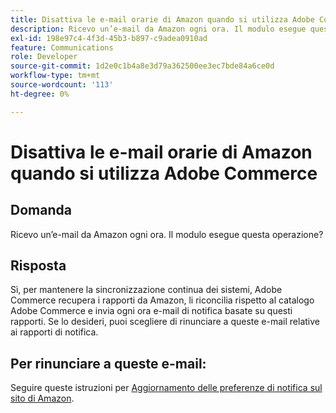 ```yaml
---
title: Disattiva le e-mail orarie di Amazon quando si utilizza Adobe Commerce
description: Ricevo un’e-mail da Amazon ogni ora. Il modulo esegue questa operazione?
exl-id: 198e97c4-4f3d-45b3-b897-c9adea0910ad
feature: Communications
role: Developer
source-git-commit: 1d2e0c1b4a8e3d79a362500ee3ec7bde84a6ce0d
workflow-type: tm+mt
source-wordcount: '113'
ht-degree: 0%

---
```


# Disattiva le e-mail orarie di Amazon quando si utilizza Adobe Commerce

## Domanda

Ricevo un’e-mail da Amazon ogni ora. Il modulo esegue questa operazione?

## Risposta

Sì, per mantenere la sincronizzazione continua dei sistemi, Adobe Commerce recupera i rapporti da Amazon, li riconcilia rispetto al catalogo Adobe Commerce e invia ogni ora e-mail di notifica basate su questi rapporti. Se lo desideri, puoi scegliere di rinunciare a queste e-mail relative ai rapporti di notifica.

## Per rinunciare a queste e-mail:

Seguire queste istruzioni per [Aggiornamento delle preferenze di notifica sul sito di Amazon](https://sellercentral.amazon.com/gp/help/external/G871).
